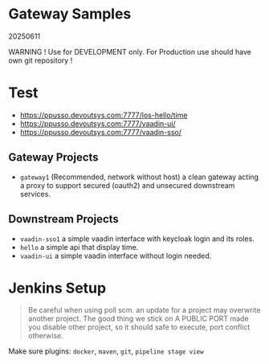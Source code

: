 # Gateway Samples
20250611

WARNING ! Use for DEVELOPMENT only. For Production use should have own git repository !

# Test
- https://ppusso.devoutsys.com:7777/los-hello/time
- https://ppusso.devoutsys.com:7777/vaadin-ui/
- https://ppusso.devoutsys.com:7777/vaadin-sso/

## Gateway Projects
- `gateway1` (Recommended, network without host) a clean gateway acting a proxy to support secured (oauth2) and unsecured downstream services.

## Downstream Projects
- `vaadin-sso1` a simple vaadin interface with keycloak login and its roles.
- `hello` a simple api that display time.
- `vaadin-ui` a simple vaadin interface without login needed.

# Jenkins Setup
> Be careful when using poll scm. an update for a project may overwrite another project.
> The good thing we stick on A PUBLIC PORT made you disable other project, so it should safe to execute, port conflict otherwise.

Make sure plugins: `docker`, `maven`, `git`, `pipeline stage view`



